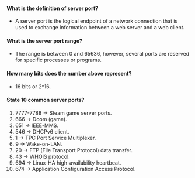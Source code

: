 #### What is the definition of server port?

- A server port is the logical endpoint of a network connection that is used to exchange information between a web server and a web client.

#### What is the server port range?

- The range is between 0 and 65636, however, several ports are reserved for specific processes or programs.

#### How many bits does the number above represent?

- 16 bits or 2^16.

#### State 10 common server ports?

1. 7777-7788 -> Steam game server ports.
2. 666 -> Doom (game).
3. 651 -> IEEE-MMS.
4. 546 -> DHCPv6 client.
5. 1 -> TPC Port Service Multiplexer.
6. 9 -> Wake-on-LAN.
7. 20 -> FTP (File Transport Protocol) data transfer.
8. 43 -> WHOIS protocol.
9. 694 -> Linux-HA high-availability heartbeat.
10. 674 -> Application Configuration Access Protocol.